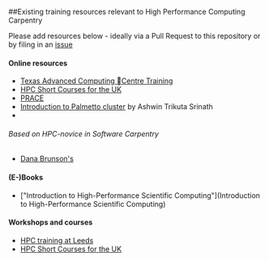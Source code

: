 ##Existing training resources relevant to High Performance Computing Carpentry

Please add resources below - ideally via a Pull Request to this repository or by filing in an [issue](https://github.com/HPCCarpentry/organisation/issues)

#### Online resources
* [Texas Advanced Computing Centre Training](https://portal.tacc.utexas.edu/training)
* [HPC Short Courses for the UK](http://congo.dl.ac.uk:8080/access/content/group/hpc-sc-admin/)
* [PRACE](http://www.training.prace-ri.eu/material/index.html)
* [Introduction to Palmetto cluster](http://clemsoncoe.github.io/hpc-workshop/) by Ashwin Trikuta Srinath
* 

###### Based on HPC-novice in Software Carpentry
* [Dana Brunson's](https://github.com/dbrunson/hpc-novice)



#### (E-)Books
* ["Introduction to High-Performance Scientific Computing"](Introduction to High-Performance Scientific Computing)

#### Workshops and courses
* [HPC training at Leeds](https://hec.wiki.leeds.ac.uk/bin/view/Documentation/TrainingInformation)
* [HPC Short Courses for the UK](http://congo.dl.ac.uk:8080/portal/site/!gateway/page/!gateway-100)

